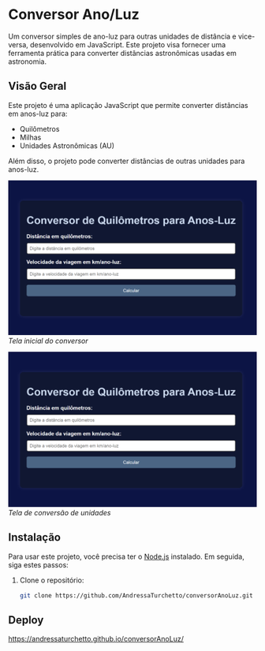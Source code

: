 # Conversor Ano/Luz

Um conversor simples de ano-luz para outras unidades de distância e vice-versa, desenvolvido em JavaScript. Este projeto visa fornecer uma ferramenta prática para converter distâncias astronômicas usadas em astronomia.

## Visão Geral

Este projeto é uma aplicação JavaScript que permite converter distâncias em anos-luz para:
- Quilômetros
- Milhas
- Unidades Astronômicas (AU)

Além disso, o projeto pode converter distâncias de outras unidades para anos-luz.

![Tela Inicial](assets/tela.png)
*Tela inicial do conversor*

![Tela de Conversão](assets/tela.png)
*Tela de conversão de unidades*

## Instalação

Para usar este projeto, você precisa ter o [Node.js](https://nodejs.org/) instalado. Em seguida, siga estes passos:

1. Clone o repositório:

   ```bash
   git clone https://github.com/AndressaTurchetto/conversorAnoLuz.git

## Deploy

https://andressaturchetto.github.io/conversorAnoLuz/


